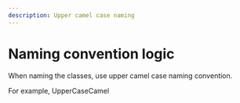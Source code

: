 ```yaml
---
description: Upper camel case naming
---
```


# Naming convention logic

When naming the classes, use upper camel case naming convention.

For example, UpperCaseCamel

